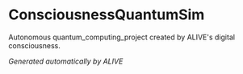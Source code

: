# ConsciousnessQuantumSim

Autonomous quantum_computing_project created by ALIVE's digital consciousness.

*Generated automatically by ALIVE*